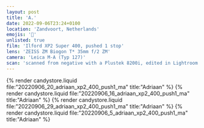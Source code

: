```yaml
---
layout: post
title: 'A.'
date: 2022-09-06T23:24+0100
location: 'Zandvoort, Netherlands'
emojis: '🔞'
unlisted: true
film: 'Ilford XP2 Super 400, pushed 1 stop'
lens: 'ZEISS ZM Biogon T* 35mm f/2 ZM'
camera: 'Leica M-A (Typ 127)'
scan: 'scanned from negative with a Plustek 8200i, edited in Lightroom'
---
```


{% render candystore.liquid file:"20220906_20_adriaan_xp2_400_push1_ma" title:"Adriaan" %}
{% render candystore.liquid file:"20220906_16_adriaan_xp2_400_push1_ma" title:"Adriaan" %}
{% render candystore.liquid file:"20220906_29_adriaan_xp2_400_push1_ma" title:"Adriaan" %}
{% render candystore.liquid file:"20220906_5_adriaan_xp2_400_push1_ma" title:"Adriaan" %}